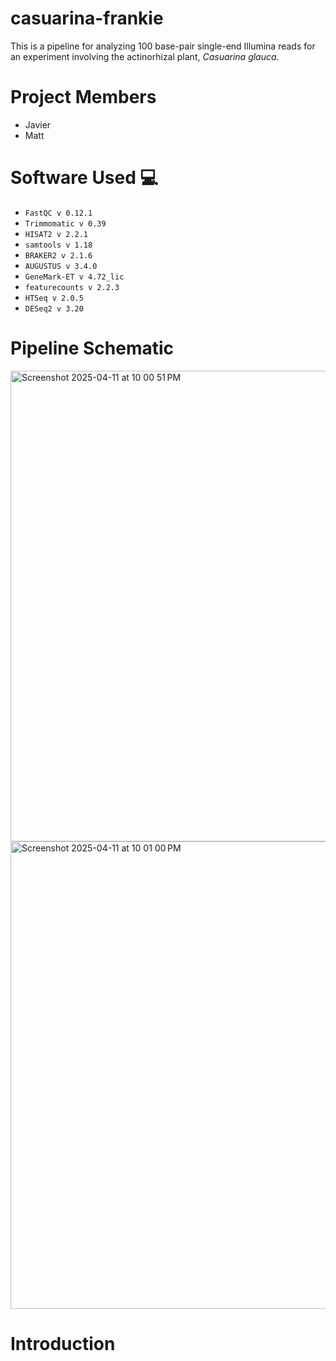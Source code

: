 # casuarina-frankie
This is a pipeline for analyzing 100 base-pair single-end Illumina reads for an experiment involving the actinorhizal plant, *Casuarina glauca*.

# Project Members
- Javier
- Matt

# Software Used 💻

- `FastQC v 0.12.1`
- `Trimmomatic v 0.39`
- `HISAT2 v 2.2.1`
- `samtools v 1.18`
- `BRAKER2 v 2.1.6`
- `AUGUSTUS v 3.4.0`
- `GeneMark-ET v 4.72_lic`
- `featurecounts v 2.2.3`
- `HTSeq v 2.0.5`
- `DESeq2 v 3.20`

# Pipeline Schematic

<img width="753" alt="Screenshot 2025-04-11 at 10 00 51 PM" src="https://github.com/user-attachments/assets/a2d93474-ed3f-4f20-a846-15450f4749f2" />
<img width="748" alt="Screenshot 2025-04-11 at 10 01 00 PM" src="https://github.com/user-attachments/assets/b6a12004-f63e-4585-baa0-b6c044e56f1f" />


# Introduction
